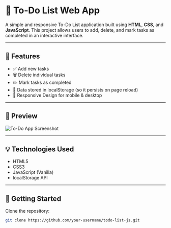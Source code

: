 
# 📝 To-Do List Web App

A simple and responsive To-Do List application built using **HTML**, **CSS**, and **JavaScript**. This project allows users to add, delete, and mark tasks as completed in an interactive interface.

---

## 🔧 Features

- ✅ Add new tasks
- 🗑️ Delete individual tasks
- ✏️ Mark tasks as completed
- 💾 Data stored in localStorage (so it persists on page reload)
- 📱 Responsive Design for mobile & desktop

---

## 📸 Preview

![To-Do App Screenshot](https://github.com/user-attachments/assets/3bb1257c-ce56-4071-9ada-87642fe58cd0)

---

## 💡 Technologies Used

- HTML5
- CSS3
- JavaScript (Vanilla)
- localStorage API

---

## 🚀 Getting Started

Clone the repository:

```bash
git clone https://github.com/your-username/todo-list-js.git

